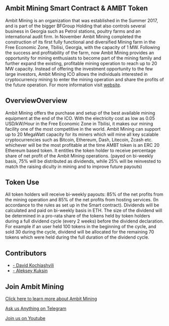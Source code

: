 ## Ambit Mining Smart Contract & AMBT Token
Ambit Mining is an organization that was established in the Summer 2017, and is part of the bigger BFGroup Holding that also controls several business in Georgia such as Petrol stations, poultry farms and an international audit firm. In November Ambit Mining completed the construction of its first fully functional and diversified Mining farm in the Free Economic Zone, Tbilisi, Georgia, with the capacity of 1 MW. Following the success and profitability of the farm, now Ambit Mining provides an opportunity for mining enthusiasts to become part of the mining family and further expand the existing, profitable mining operation to reach up to 20 MW capacity. Instead of offering the investment opportunity to the few large investors, Ambit Mining ICO allows the individuals interested in cryptocurrency mining to enter the mining operation and share the profits of the future operation. For more information visit [website](https://ambitmining.io/ "website").
## OverviewOverview
Ambit Mining offers the purchase and setup of the best available mining equipment at the end of the ICO. With the electricity cost as low as 0.05 USD/kW/Hour in the Free Economic Zone in Tbilisi, it makes our mining facility one of the most competitive in the world. Ambit Mining can support up to 20 MegaWatt capacity for its miners which will mine all key scalable cryptocurrencies such as Bitcoin, Ethereum, Dash, Litecoin, Zcash etc. whichever will be the most profitable at the time
AMBT token is an ERC 20 Ethereum based token. It entitles the token holder to receive percentage share of net profit of the Ambit Mining operations. (payed on bi-weekly basis, 75% will be distributed as dividends, while 25% will be reinvested to match the raising diculty in mining and to improve future payouts) 
## Token Use
All token holders will receive bi-weekly payouts: 85% of the net profits from the mining operation and 85% of the net profits from hosting services. (In accordance to the rules as set up in the Smart contract). 
Dividends will be calculated and paid on bi-weekly basis in ETH. The size of the dividend will be determined in a pro-rata share of the tokens held by token holders during a full dividend cycle (every 2 weeks) before the dividend declaration. 
For example if an user held 100 tokens in the beginning of the cycle, and sold 30 during the cycle, dividend will be allocated for the remaining 70 tokens which were held during the full duration of the dividend cycle.
## Contributors
- [- David Kochiashvili](https://github.com/cyberioni "- David Kochiashvili")
- [- Aleksey Kuksin](https://www.linkedin.com/in/aleksey-kuksin-058b821/ "- Aleksey Kuksin")

## Join Ambit Mining 
[Click here to learn more about Ambit Mining](https://ambitmining.io "Click here to learn more about Ambit Mining")

[Ask us Anything on Telegram](https://t.me/CCNChat  "Ask us Anything on Telegram")

[Join us on Youtube ](https://www.youtube.com/channel/UCqzel0d35Olk-E7s-XaumUw "Join us on Youtube ")
